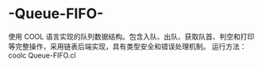 # -Queue-FIFO-
使用 COOL 语言实现的队列数据结构。包含入队、出队、获取队首、判空和打印等完整操作，采用链表后端实现，具有类型安全和错误处理机制。
运行方法：coolc Queue-FIFO.cl

